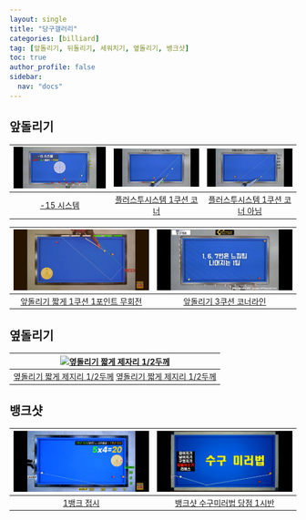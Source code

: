 ```yaml
---
layout: single
title: "당구갤러리"
categories: [billiard]
tag: [앞돌리기, 뒤돌리기, 세워치기, 옆돌리기, 뱅크샷]
toc: true
author_profile: false
sidebar:
  nav: "docs"
---
```


## 앞돌리기

| [![-15 시스템](/images/-15%EC%8B%9C%EC%8A%A4%ED%85%9C.png)](/images/-15%EC%8B%9C%EC%8A%A4%ED%85%9C.png) | [![플러스투시스템 1쿠션 코너](/images/%ED%94%8C%EB%9F%AC%EC%8A%A4%ED%88%AC%EC%8B%9C%EC%8A%A4%ED%85%9C%201%EC%BF%A0%EC%85%98%20%EC%BD%94%EB%84%88.png)](/images/%ED%94%8C%EB%9F%AC%EC%8A%A4%ED%88%AC%EC%8B%9C%EC%8A%A4%ED%85%9C%201%EC%BF%A0%EC%85%98%20%EC%BD%94%EB%84%88.png) | [![플러스투시스템 1쿠션 코너 아님](/images/%ED%94%8C%EB%9F%AC%EC%8A%A4%ED%88%AC%EC%8B%9C%EC%8A%A4%ED%85%9C%201%EC%BF%A0%EC%85%98%20%EC%BD%94%EB%84%88%20%EC%95%84%EB%8B%98.png)](/images/%ED%94%8C%EB%9F%AC%EC%8A%A4%ED%88%AC%EC%8B%9C%EC%8A%A4%ED%85%9C%201%EC%BF%A0%EC%85%98%20%EC%BD%94%EB%84%88%20%EC%95%84%EB%8B%98.png) |
| :---: | :---: | :---: |
| [-15 시스템](https://youtu.be/5V1Dk4I0T5M) | [플러스투시스템 1쿠션 코너](https://youtu.be/8FYMo5XUTvw) | [플러스투시스템 1쿠션 코너 아님](https://youtu.be/8FYMo5XUTvw) |

| [![앞돌리기 짧게 1쿠션 1포인트 무회전](/images/%EC%95%9E%EB%8F%8C%EB%A6%AC%EA%B8%B0%20%EC%A7%A7%EA%B2%8C%201%EC%BF%A0%EC%85%98%201%ED%8F%AC%EC%9D%B8%ED%8A%B8%20%EB%AC%B4%ED%9A%8C%EC%A0%84.png)](/images/%EC%95%9E%EB%8F%8C%EB%A6%AC%EA%B8%B0%20%EC%A7%A7%EA%B2%8C%201%EC%BF%A0%EC%85%98%201%ED%8F%AC%EC%9D%B8%ED%8A%B8%20%EB%AC%B4%ED%9A%8C%EC%A0%84.png) | [![앞돌리기 3쿠션 코너라인](/images/%EC%95%9E%EB%8F%8C%EB%A6%AC%EA%B8%B0%203%EC%BF%A0%EC%85%98%20%EC%BD%94%EB%84%88%EB%9D%BC%EC%9D%B8.png)](/images/%EC%95%9E%EB%8F%8C%EB%A6%AC%EA%B8%B0%203%EC%BF%A0%EC%85%98%20%EC%BD%94%EB%84%88%EB%9D%BC%EC%9D%B8.png) |
| :---: | :---: |
| [앞돌리기 짧게 1쿠션 1포인트 무회전](https://youtu.be/DbwJh4VRL9Q) | [앞돌리기 3쿠션 코너라인](https://youtu.be/7t8xH0ipNOk) |

## 옆돌리기

| [![옆돌리기 짧게 제자리 1/2두께](/images/[1%EB%B1%85%ED%81%AC%20%EC%A0%91%EC%8B%9C.png](https://github.com/bhkyung/bhkyung.github.io/blob/fd7dd7ccf9e9df9d65972ac9cc95af718bb7d4a2/images/%EC%98%86%EB%8F%8C%EB%A6%AC%EA%B8%B0%EC%A0%9C%EC%9E%90%EB%A6%AC_%EC%96%91%EB%B9%B5.png))](/images/[1%EB%B1%85%ED%81%AC%20%EC%A0%91%EC%8B%9C.png](https://github.com/bhkyung/bhkyung.github.io/blob/fd7dd7ccf9e9df9d65972ac9cc95af718bb7d4a2/images/%EC%98%86%EB%8F%8C%EB%A6%AC%EA%B8%B0%EC%A0%9C%EC%9E%90%EB%A6%AC_%EC%96%91%EB%B9%B5.png)) |
| :---: |
| [옆돌리기 짧게 제지리 1/2두께](https://youtu.be/3yUv4_81H0k) [옆돌리기 짧게 제지리 1/2두께](https://youtu.be/w54Rm4VeHmk) |

## 뱅크샷

| [![앞돌리기 짧게 1쿠션 1포인트 무회전](/images/1%EB%B1%85%ED%81%AC%20%EC%A0%91%EC%8B%9C.png)](/images/1%EB%B1%85%ED%81%AC%20%EC%A0%91%EC%8B%9C.png) | [![뱅크샷 수구미러법](/images/%EB%B1%85%ED%81%AC%EC%83%B7%20%EC%88%98%EA%B5%AC%EB%AF%B8%EB%9F%AC%EB%B2%95.png)](/images/%EB%B1%85%ED%81%AC%EC%83%B7%20%EC%88%98%EA%B5%AC%EB%AF%B8%EB%9F%AC%EB%B2%95.png) |
| :---: | :---: |
| [1뱅크 접시](https://youtu.be/JRPQquOfD8s) | [뱅크샷 수구미러법 당점 1시반](https://youtu.be/hHzRUzdu7wU) |

